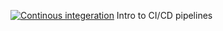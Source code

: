 [![Continous integeration](https://github.com/wp225/ci-cd-intro/actions/workflows/ci.yml/badge.svg)](https://github.com/wp225/ci-cd-intro/actions/workflows/ci.yml)
Intro to CI/CD pipelines
